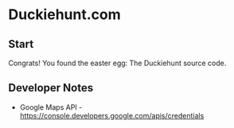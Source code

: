 # Duckiehunt.com

## Start

Congrats!  You found the easter egg:  The Duckiehunt source code.

## Developer Notes

* Google Maps API - https://console.developers.google.com/apis/credentials
